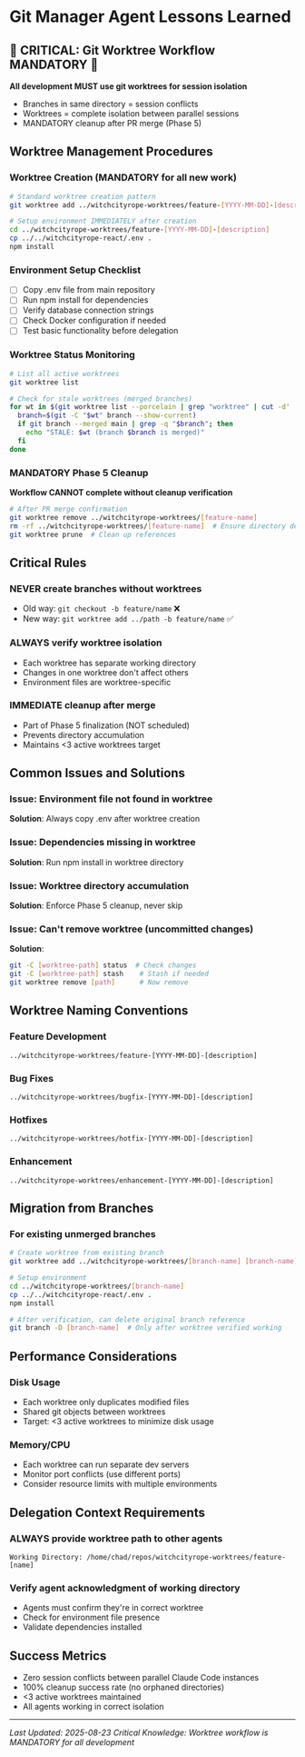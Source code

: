 # Git Manager Agent Lessons Learned

## 🚨 CRITICAL: Git Worktree Workflow MANDATORY 🚨

**All development MUST use git worktrees for session isolation**
- Branches in same directory = session conflicts
- Worktrees = complete isolation between parallel sessions
- MANDATORY cleanup after PR merge (Phase 5)

## Worktree Management Procedures

### Worktree Creation (MANDATORY for all new work)
```bash
# Standard worktree creation pattern
git worktree add ../witchcityrope-worktrees/feature-[YYYY-MM-DD]-[description] -b feature/[YYYY-MM-DD]-[description]

# Setup environment IMMEDIATELY after creation
cd ../witchcityrope-worktrees/feature-[YYYY-MM-DD]-[description]
cp ../../witchcityrope-react/.env .
npm install
```

### Environment Setup Checklist
- [ ] Copy .env file from main repository
- [ ] Run npm install for dependencies
- [ ] Verify database connection strings
- [ ] Check Docker configuration if needed
- [ ] Test basic functionality before delegation

### Worktree Status Monitoring
```bash
# List all active worktrees
git worktree list

# Check for stale worktrees (merged branches)
for wt in $(git worktree list --porcelain | grep "worktree" | cut -d' ' -f2); do
  branch=$(git -C "$wt" branch --show-current)
  if git branch --merged main | grep -q "$branch"; then
    echo "STALE: $wt (branch $branch is merged)"
  fi
done
```

### MANDATORY Phase 5 Cleanup
**Workflow CANNOT complete without cleanup verification**
```bash
# After PR merge confirmation
git worktree remove ../witchcityrope-worktrees/[feature-name]
rm -rf ../witchcityrope-worktrees/[feature-name]  # Ensure directory deleted
git worktree prune  # Clean up references
```

## Critical Rules

### NEVER create branches without worktrees
- Old way: `git checkout -b feature/name` ❌
- New way: `git worktree add ../path -b feature/name` ✅

### ALWAYS verify worktree isolation
- Each worktree has separate working directory
- Changes in one worktree don't affect others
- Environment files are worktree-specific

### IMMEDIATE cleanup after merge
- Part of Phase 5 finalization (NOT scheduled)
- Prevents directory accumulation
- Maintains <3 active worktrees target

## Common Issues and Solutions

### Issue: Environment file not found in worktree
**Solution**: Always copy .env after worktree creation

### Issue: Dependencies missing in worktree
**Solution**: Run npm install in worktree directory

### Issue: Worktree directory accumulation
**Solution**: Enforce Phase 5 cleanup, never skip

### Issue: Can't remove worktree (uncommitted changes)
**Solution**: 
```bash
git -C [worktree-path] status  # Check changes
git -C [worktree-path] stash    # Stash if needed
git worktree remove [path]      # Now remove
```

## Worktree Naming Conventions

### Feature Development
`../witchcityrope-worktrees/feature-[YYYY-MM-DD]-[description]`

### Bug Fixes
`../witchcityrope-worktrees/bugfix-[YYYY-MM-DD]-[description]`

### Hotfixes
`../witchcityrope-worktrees/hotfix-[YYYY-MM-DD]-[description]`

### Enhancement
`../witchcityrope-worktrees/enhancement-[YYYY-MM-DD]-[description]`

## Migration from Branches

### For existing unmerged branches
```bash
# Create worktree from existing branch
git worktree add ../witchcityrope-worktrees/[branch-name] [branch-name]

# Setup environment
cd ../witchcityrope-worktrees/[branch-name]
cp ../../witchcityrope-react/.env .
npm install

# After verification, can delete original branch reference
git branch -D [branch-name]  # Only after worktree verified working
```

## Performance Considerations

### Disk Usage
- Each worktree only duplicates modified files
- Shared git objects between worktrees
- Target: <3 active worktrees to minimize disk usage

### Memory/CPU
- Each worktree can run separate dev servers
- Monitor port conflicts (use different ports)
- Consider resource limits with multiple environments

## Delegation Context Requirements

### ALWAYS provide worktree path to other agents
```
Working Directory: /home/chad/repos/witchcityrope-worktrees/feature-[name]
```

### Verify agent acknowledgment of working directory
- Agents must confirm they're in correct worktree
- Check for environment file presence
- Validate dependencies installed

## Success Metrics

- Zero session conflicts between parallel Claude Code instances
- 100% cleanup success rate (no orphaned directories)
- <3 active worktrees maintained
- All agents working in correct isolation

---
*Last Updated: 2025-08-23*
*Critical Knowledge: Worktree workflow is MANDATORY for all development*